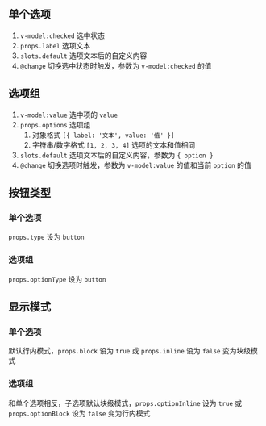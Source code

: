 ## 单个选项

1. `v-model:checked` 选中状态
2. `props.label` 选项文本
3. `slots.default` 选项文本后的自定义内容
4. `@change` 切换选中状态时触发，参数为 `v-model:checked` 的值

<preview path="@doc/component/checkbox/demos/option.vue"></preview>

## 选项组

1. `v-model:value` 选中项的 `value`
2. `props.options` 选项组
   1. 对象格式 `[{ label: '文本', value: '值' }]`
   2. 字符串/数字格式 `[1, 2, 3, 4]` 选项的文本和值相同
3. `slots.default` 选项文本后的自定义内容，参数为 `{ option }`
4. `@change` 切换选项时触发，参数为 `v-model:value` 的值和当前 `option` 的值

<preview path="@doc/component/checkbox/demos/group.vue"></preview>

## 按钮类型

### 单个选项

`props.type` 设为 `button`

<preview path="@doc/component/checkbox/demos/option-type.vue"></preview>

### 选项组

`props.optionType` 设为 `button`

<preview path="@doc/component/checkbox/demos/group-type.vue"></preview>

## 显示模式

### 单个选项

默认行内模式，`props.block` 设为 `true` 或 `props.inline` 设为 `false` 变为块级模式

<preview path="@doc/component/checkbox/demos/option-display.vue"></preview>

### 选项组

和单个选项相反，子选项默认块级模式，`props.optionInline` 设为 `true` 或 `props.optionBlock` 设为 `false` 变为行内模式

<preview path="@doc/component/checkbox/demos/group-display.vue"></preview>
